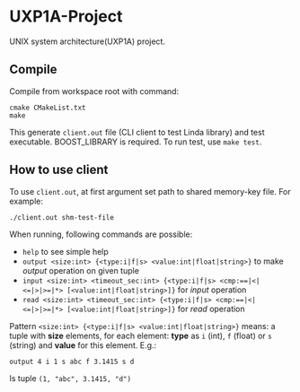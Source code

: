 # UXP1A-Project
UNIX system architecture(UXP1A) project.

## Compile

Compile from workspace root with command:

    cmake CMakeList.txt
    make

This generate `client.out` file (CLI client to test Linda library) and test executable. BOOST_LIBRARY is required. To run test, use `make test`. 

## How to use client
To use `client.out`, at first argument set path to
shared memory-key file. For example:

    ./client.out shm-test-file

When running, following commands are possible:

* `help` to see simple help
* `output <size:int> {<type:i|f|s> <value:int|float|string>}`
to make _output_ operation on given tuple
* `input <size:int> <timeout_sec:int> {<type:i|f|s> <cmp:==|<|<=|>|>=|*> [<value:int|float|string>]}`
for _input_ operation
* `read <size:int> <timeout_sec:int> {<type:i|f|s> <cmp:==|<|<=|>|>=|*> [<value:int|float|string>]}`
for _read_ operation

Pattern `<size:int> {<type:i|f|s> <value:int|float|string>}` means:
a tuple with __size__ elements, for each element: __type__ as `i` (int),
`f` (float) or `s` (string) and __value__ for this element. E.g.:

    output 4 i 1 s abc f 3.1415 s d

Is tuple `(1, "abc", 3.1415, "d")`